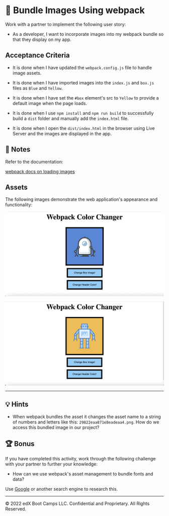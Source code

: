 # 📖 Bundle Images Using webpack

Work with a partner to implement the following user story:

* As a developer, I want to incorporate images into my webpack bundle so that they display on my app.

## Acceptance Criteria

* It is done when I have updated the `webpack.config.js` file to handle image assets.

* It is done when I have imported images into the `index.js` and `box.js` files as `Blue` and `Yellow`.

* It is done when I have set the `#box` element's src to `Yellow` to provide a default image when the page loads.

* It is done when I use `npm install` and `npm run build` to successfully build a `dist` folder and manually add the `index.html` file.

* It is done when I open the `dist/index.html` in the browser using Live Server and the images are displayed in the app.

## 📝 Notes

Refer to the documentation:

[webpack docs on loading images](https://webpack.js.org/guides/asset-management/#loading-images)

## Assets

The following images demonstrate the web application's appearance and functionality:

![Screenshot showing app displaying blue robot.](./assets/displaying-blue-robot.png)

![Screenshot showing app displaying yellow robot.](./assets/displaying-yellow-robot.png)

---

## 💡 Hints

* When webpack bundles the asset it changes the asset name to a string of numbers and letters like this: `29822eaa871e8eadeaa4.png`. How do we access this bundled image in our project?

## 🏆 Bonus

If you have completed this activity, work through the following challenge with your partner to further your knowledge:

* How can we use webpack's asset management to bundle fonts and data?

Use [Google](https://www.google.com) or another search engine to research this.

---
© 2022 edX Boot Camps LLC. Confidential and Proprietary. All Rights Reserved.
